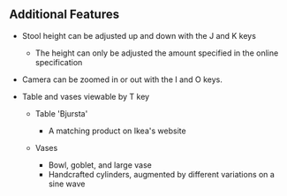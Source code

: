 Additional Features
---------------------- 
- Stool height can be adjusted up and down with the J and K keys
  - The height can only be adjusted the amount specified in the online specification

- Camera can be zoomed in or out with the I and O keys.

- Table and vases viewable by T key
  - Table 'Bjursta'
    - A matching product on Ikea's website

  - Vases
    - Bowl, goblet, and large vase
    - Handcrafted cylinders, augmented by different variations on a sine wave